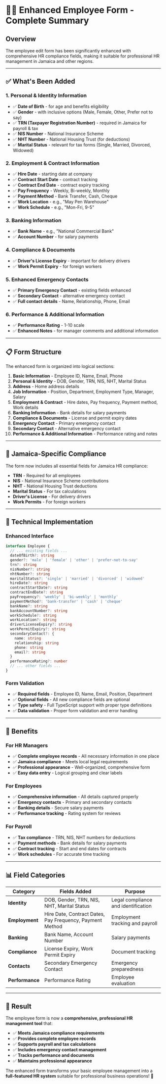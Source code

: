 # 🧑‍💼 Enhanced Employee Form - Complete Summary

## Overview

The employee edit form has been significantly enhanced with comprehensive HR compliance fields, making it suitable for professional HR management in Jamaica and other regions.

---

## ✅ **What's Been Added**

### **1. Personal & Identity Information**
- ✅ **Date of Birth** - for age and benefits eligibility
- ✅ **Gender** - with inclusive options (Male, Female, Other, Prefer not to say)
- ✅ **TRN (Taxpayer Registration Number)** - required in Jamaica for payroll & tax
- ✅ **NIS Number** - National Insurance Scheme
- ✅ **NHT Number** - National Housing Trust (for deductions)
- ✅ **Marital Status** - relevant for tax forms (Single, Married, Divorced, Widowed)

### **2. Employment & Contract Information**
- ✅ **Hire Date** - starting date at company
- ✅ **Contract Start Date** - contract tracking
- ✅ **Contract End Date** - contract expiry tracking
- ✅ **Pay Frequency** - Weekly, Bi-weekly, Monthly
- ✅ **Payment Method** - Bank Transfer, Cash, Cheque
- ✅ **Work Location** - e.g., "May Pen Warehouse"
- ✅ **Work Schedule** - e.g., "Mon-Fri, 9-5"

### **3. Banking Information**
- ✅ **Bank Name** - e.g., "National Commercial Bank"
- ✅ **Account Number** - for salary payments

### **4. Compliance & Documents**
- ✅ **Driver's License Expiry** - important for delivery drivers
- ✅ **Work Permit Expiry** - for foreign workers

### **5. Enhanced Emergency Contacts**
- ✅ **Primary Emergency Contact** - existing fields enhanced
- ✅ **Secondary Contact** - alternative emergency contact
- ✅ **Full contact details** - Name, Relationship, Phone, Email

### **6. Performance & Additional Information**
- ✅ **Performance Rating** - 1-10 scale
- ✅ **Enhanced Notes** - for manager comments and additional information

---

## 📋 **Form Structure**

The enhanced form is organized into logical sections:

1. **Basic Information** - Employee ID, Name, Email, Phone
2. **Personal & Identity** - DOB, Gender, TRN, NIS, NHT, Marital Status
3. **Address** - Home address details
4. **Job Information** - Position, Department, Employment Type, Manager, Salary
5. **Employment & Contract** - Hire dates, Pay frequency, Payment method, Work details
6. **Banking Information** - Bank details for salary payments
7. **Compliance & Documents** - License and permit expiry dates
8. **Emergency Contact** - Primary emergency contact
9. **Secondary Contact** - Alternative emergency contact
10. **Performance & Additional Information** - Performance rating and notes

---

## 🎯 **Jamaica-Specific Compliance**

The form now includes all essential fields for Jamaica HR compliance:

- **TRN** - Required for all employees
- **NIS** - National Insurance Scheme contributions
- **NHT** - National Housing Trust deductions
- **Marital Status** - For tax calculations
- **Driver's License** - For delivery drivers
- **Work Permits** - For foreign workers

---

## 🔧 **Technical Implementation**

### **Enhanced Interface**
```typescript
interface Employee {
  // ... existing fields ...
  dateOfBirth?: string
  gender?: 'male' | 'female' | 'other' | 'prefer-not-to-say'
  trn?: string
  nisNumber?: string
  nhtNumber?: string
  maritalStatus?: 'single' | 'married' | 'divorced' | 'widowed'
  hireDate?: string
  contractStartDate?: string
  contractEndDate?: string
  payFrequency?: 'weekly' | 'bi-weekly' | 'monthly'
  paymentMethod?: 'bank-transfer' | 'cash' | 'cheque'
  bankName?: string
  bankAccountNumber?: string
  workSchedule?: string
  workLocation?: string
  driverLicenseExpiry?: string
  workPermitExpiry?: string
  secondaryContact?: {
    name: string
    relationship: string
    phone: string
    email?: string
  }
  performanceRating?: number
  // ... other fields ...
}
```

### **Form Validation**
- ✅ **Required fields** - Employee ID, Name, Email, Position, Department
- ✅ **Optional fields** - All new compliance fields are optional
- ✅ **Type safety** - Full TypeScript support with proper type definitions
- ✅ **Data validation** - Proper form validation and error handling

---

## 🚀 **Benefits**

### **For HR Managers**
- ✅ **Complete employee records** - All necessary information in one place
- ✅ **Jamaica compliance** - Meets local legal requirements
- ✅ **Professional appearance** - Well-organized, comprehensive form
- ✅ **Easy data entry** - Logical grouping and clear labels

### **For Employees**
- ✅ **Comprehensive information** - All details captured properly
- ✅ **Emergency contacts** - Primary and secondary contacts
- ✅ **Banking details** - Secure salary payments
- ✅ **Performance tracking** - Rating system for reviews

### **For Payroll**
- ✅ **Tax compliance** - TRN, NIS, NHT numbers for deductions
- ✅ **Payment methods** - Bank details for salary payments
- ✅ **Contract tracking** - Start and end dates for contracts
- ✅ **Work schedules** - For accurate time tracking

---

## 📊 **Field Categories**

| Category | Fields Added | Purpose |
|----------|-------------|---------|
| **Identity** | DOB, Gender, TRN, NIS, NHT, Marital Status | Legal compliance and identification |
| **Employment** | Hire Date, Contract Dates, Pay Frequency, Payment Method | Employment tracking and payroll |
| **Banking** | Bank Name, Account Number | Salary payments |
| **Compliance** | License Expiry, Work Permit Expiry | Document tracking |
| **Contacts** | Secondary Emergency Contact | Emergency preparedness |
| **Performance** | Performance Rating | Employee evaluation |

---

## 🎉 **Result**

The employee form is now a **comprehensive, professional HR management tool** that:

- ✅ **Meets Jamaica compliance requirements**
- ✅ **Provides complete employee records**
- ✅ **Supports payroll and tax calculations**
- ✅ **Includes emergency contact management**
- ✅ **Tracks performance and documents**
- ✅ **Maintains professional appearance**

The enhanced form transforms your basic employee management into a **full-featured HR system** suitable for professional business operations! 🎯
